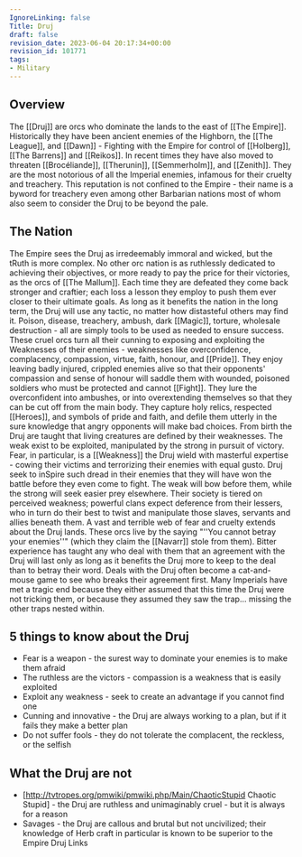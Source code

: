 ```yaml
---
IgnoreLinking: false
Title: Druj
draft: false
revision_date: 2023-06-04 20:17:34+00:00
revision_id: 101771
tags:
- Military
---
```


## Overview
The [[Druj]] are orcs who dominate the lands to the east of [[The Empire]]. Historically they have been ancient enemies of the Highborn, the [[The League]], and [[Dawn]] - Fighting with the Empire for control of [[Holberg]], [[The Barrens]] and [[Reikos]]. In recent times they have also moved to threaten [[Brocéliande]], [[Therunin]], [[Semmerholm]], and [[Zenith]]. They are the most notorious of all the Imperial enemies, infamous for their cruelty and treachery. This reputation is not confined to the Empire - their name is a byword for treachery even among other Barbarian nations most of whom also seem to consider the Druj to be beyond the pale.
## The Nation
The Empire sees the Druj as irredeemably immoral and wicked, but the tRuth is more complex. No other orc nation is as ruthlessly dedicated to achieving their objectives, or more ready to pay the price for their victories, as the orcs of [[The Mallum]]. Each time they are defeated they come back stronger and craftier; each loss a lesson they employ to push them ever closer to their ultimate goals.
As long as it benefits the nation in the long term, the Druj will use any tactic, no matter how distasteful others may find it. Poison, disease, treachery, ambush, dark [[Magic]], torture, wholesale destruction - all are simply tools to be used as needed to ensure success. These cruel orcs turn all their cunning to exposing and exploiting the Weaknesses of their enemies - weaknesses like overconfidence, complacency, compassion, virtue, faith, honour, and [[Pride]]. They enjoy leaving badly injured, crippled enemies alive so that their opponents' compassion and sense of honour will saddle them with wounded, poisoned soldiers who must be protected and cannot [[Fight]]. They lure the overconfident into ambushes, or into overextending themselves so that they can be cut off from the main body. They capture holy relics, respected [[Heroes]], and symbols of pride and faith, and defile them utterly in the sure knowledge that angry opponents will make bad choices.
From birth the Druj are taught that living creatures are defined by their weaknesses. The weak exist to be exploited, manipulated by the strong in pursuit of victory. Fear, in particular, is a [[Weakness]] the Druj wield with masterful expertise - cowing their victims and terrorizing their enemies with equal gusto. Druj seek to inSpire such dread in their enemies that they will have won the battle before they even come to fight. The weak will bow before them, while the strong will seek easier prey elsewhere. Their society is tiered on perceived weakness; powerful clans expect deference from their lessers, who in turn do their best to twist and manipulate those slaves, servants and allies beneath them. A vast and terrible web of fear and cruelty extends about the Druj lands.
These orcs live by the saying "''You cannot betray your enemies''" (which they claim the [[Navarr]] stole from them). Bitter experience has taught any who deal with them that an agreement with the Druj will last only as long as it benefits the Druj more to keep to the deal than to betray their word. Deals with the Druj often become a cat-and-mouse game to see who breaks their agreement first. Many Imperials have met a tragic end because they either assumed that this time the Druj were not tricking them, or because they assumed they saw the trap... missing the other traps nested within.
## 5 things to know about the Druj
* Fear is a weapon - the surest way to dominate your enemies is to make them afraid
* The ruthless are the victors - compassion is a weakness that is easily exploited
* Exploit any weakness - seek to create an advantage if you cannot find one
* Cunning and innovative - the Druj are always working to a plan, but if it fails they make a better plan
* Do not suffer fools - they do not tolerate the complacent, the reckless, or the selfish
## What the Druj are not
* [http://tvtropes.org/pmwiki/pmwiki.php/Main/ChaoticStupid Chaotic Stupid] - the Druj are ruthless and unimaginably cruel - but it is always for a reason
* Savages - the Druj are callous and brutal but not uncivilized; their knowledge of Herb craft in particular is known to be superior to the Empire
Druj Links